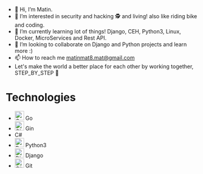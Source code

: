 - 👋 Hi, I’m Matin.
- 👀 I’m interested in security and hacking 🕵️ and living! also like riding bike and coding.
- 🌱 I’m currently learning lot of things! Django, CEH, Python3, Linux, Docker, MicroServices and Rest API.
- 💞️ I’m looking to collaborate on Django and Python projects and learn more :)
- 📫 How to reach me matinmat8.mat@gmail.com
- Let's make the world a better place for each other by working together, STEP_BY_STEP 👣

# Technologies
- <img alt="Go" src="https://raw.githubusercontent.com/marwin1991/profile-technology-icons/refs/heads/main/icons/go.png" width="24" height="24"> Go
- <img alt="Gin" src="https://github.com/tandpfun/skill-icons/raw/main/svg/github.svg" width="24" height="24"> Gin
- C#
- <img alt="Python" src="https://raw.githubusercontent.com/marwin1991/profile-technology-icons/refs/heads/main/icons/python.png" width="24" height="24"> Python3
- <img alt="Django" src="https://github.com/tandpfun/skill-icons/raw/main/svg/django.svg" width="24" height="24"> Django
- <img alt="Git" src="https://raw.githubusercontent.com/marwin1991/profile-technology-icons/refs/heads/main/icons/git.png" width="24" height="24"> Git

<!---
matinmat8/matinmat8 is a ✨ special ✨ repository because its `README.md` (this file) appears on your GitHub profile.
You can click the Preview link to take a look at your changes.
--->
